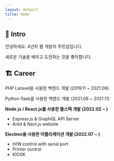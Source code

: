 ```yaml
---
layout: default
title: Home
---
```


## :tada: Intro

안녕하세요. 4년차 웹 개발자 주민섭입니다.

새로운 기술을 배우고 도전하는 것을 좋아합니다.

## :building_construction: Career

PHP Laravel을 사용한 백엔드 개발 (2019.11 ~ 2021.06)

Python flask를 사용한 백앤드 개발 (2021.06 ~ 2021.11)

**Node.js / React.js를 사용한 풀스택 개발 (2022.02 ~ )**

- Express.js & GraphQL API Server
- Antd & Next.js website

**Electron을 사용한 어플리케이션 개발 (2022.07 ~ )**

- H/W control with serial port
- Printer control
- KIOSK

